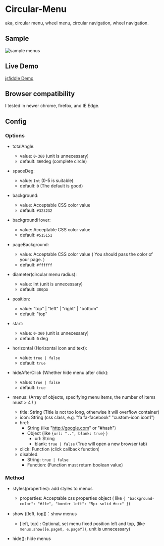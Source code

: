 # Circular-Menu
aka, circular menu, wheel menu, circular navigation, wheel navigation.

## Sample
![sample menus](https://raw.githubusercontent.com/yandongCoder/circular-menu/master/examples/menu-sample.png)


## Live Demo
[jsfiddle Demo](https://jsfiddle.net/yandongCoder/kL4j7xor/10/)

## Browser compatibility

I tested in newer chrome, firefox, and IE Edge.

## Config

### Options

- totalAngle: 
    - value: ```0-360``` (unit is unnecessary)
    - default: ```360```deg (complete circle)
- spaceDeg: 
    - value: ```Int``` (0-5 is suitable)
    - default: ```0``` (The default is good)
- background: 
    - value: Acceptable CSS color value
    - default: ```#323232```
- backgroundHover: 
    - value: Acceptable CSS color value
    - default: ```#515151```
- pageBackground: 
    - value: Acceptable CSS color value ( You should pass the color of your page. )
    - default: ```#ffffff```
- diameter(circular menu radius): 
    - value:  Int (unit is unnecessary)
    - default: ```300```px
- position: 
    - value: "top" | "left" | "right" | "bottom"
    - default: "top"
- start: 
    - value: ```0-360``` (unit is unnecessary)
    - default: ```0``` deg
- horizontal (Horizontal icon and text): 
    - value: ```true | false```
    - default: ```true```
- hideAfterClick (Whether hide menu after click): 
    - value: ```true | false```
    - default: ```true```
    
- menus: (Array of objects, specifying menu items, the number of items must > 4 ! )
    - title: String (Title is not too long, otherwise it will overflow container)
    - icon: String (css class, e.g. "fa fa-facebook" "custom-icon icon1")
    - href:
      - String (like "http://google.com" or "#hash")
      - Object (like ```{url: "..", blank: true}``` )
        - url: String
        - blank: ```true | false``` (True will open a new browser tab)
    - click: Function (click callback function)
    - disabled:
        - String: ```true | false```
        - Function: (Function must return boolean value)
        
### Method

- styles(properties): add styles to menus
    - properties: Acceptable css properties object ( like ```{ "background-color": "#ffe", "border-left": "5px solid #ccc" }```)
    
- show ([left, top])：show menus
    - [left, top] : Optional, set menu fixed position left and top, (like ```menus.show([e.pageX, e.pageY])```, unit is unnecessary)
    
- hide(): hide menus